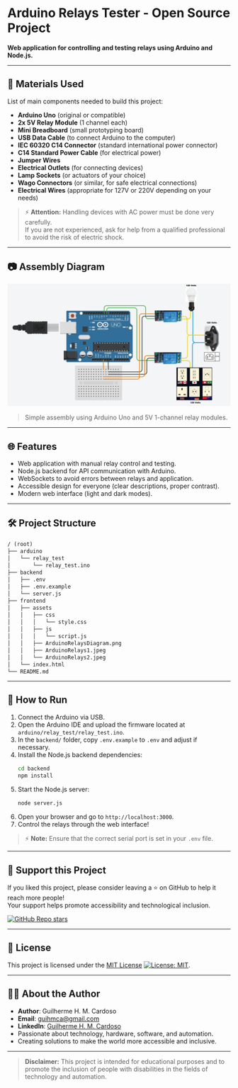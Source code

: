 # Arduino Relays Tester - Open Source Project

**Web application for controlling and testing relays using Arduino and Node.js.**

---

## 🧰 Materials Used

List of main components needed to build this project:

- **Arduino Uno** (original or compatible)
- **2x 5V Relay Module** (1 channel each)
- **Mini Breadboard** (small prototyping board)
- **USB Data Cable** (to connect Arduino to the computer)
- **IEC 60320 C14 Connector** (standard international power connector)
- **C14 Standard Power Cable** (for electrical power)
- **Jumper Wires**
- **Electrical Outlets** (for connecting devices)
- **Lamp Sockets** (or actuators of your choice)
- **Wago Connectors** (or similar, for safe electrical connections)
- **Electrical Wires** (appropriate for 127V or 220V depending on your needs)

> ⚡ **Attention:** Handling devices with AC power must be done very carefully.  
> If you are not experienced, ask for help from a qualified professional to avoid the risk of electric shock.

---

## 📷 Assembly Diagram

![Hardware Diagram](frontend/assets/ArduinoRelaysDiagram.png)

> Simple assembly using Arduino Uno and 5V 1-channel relay modules.

---

## 🌐 Features

- Web application with manual relay control and testing.
- Node.js backend for API communication with Arduino.
- WebSockets to avoid errors between relays and application.
- Accessible design for everyone (clear descriptions, proper contrast).
- Modern web interface (light and dark modes).

---

## 🛠 Project Structure
```
/ (root)
├── arduino
│   └── relay_test
│       └── relay_test.ino
├── backend
│   ├── .env
│   ├── .env.example
│   └── server.js
├── frontend
│   ├── assets
│   │   ├── css
│   │   │   └── style.css
│   │   ├── js
│   │   │   └── script.js
│   │   ├── ArduinoRelaysDiagram.png
│   │   ├── ArduinoRelays1.jpeg
│   │   └── ArduinoRelays2.jpeg
│   └── index.html
└── README.md
```

---

## 🚀 How to Run

1. Connect the Arduino via USB.
2. Open the Arduino IDE and upload the firmware located at `arduino/relay_test/relay_test.ino`.
3. In the `backend/` folder, copy `.env.example` to `.env` and adjust if necessary.
4. Install the Node.js backend dependencies:
   ```bash
   cd backend
   npm install
   ```
5. Start the Node.js server:
   ```bash
   node server.js
   ```
6. Open your browser and go to `http://localhost:3000`.
7. Control the relays through the web interface!

> ⚡ **Note:** Ensure that the correct serial port is set in your `.env` file.
---

## 💖 Support this Project

If you liked this project, please consider leaving a ⭐ on GitHub to help it reach more people!  
Your support helps promote accessibility and technological inclusion.

[![GitHub Repo stars](https://img.shields.io/github/stars/GuilhermeHMC/ArduinoRelays?style=social)](https://github.com/GuilhermeHMC/ArduinoRelays/stargazers)

---

## 📜 License

This project is licensed under the [MIT License](LICENSE) [![License: MIT](https://img.shields.io/badge/License-MIT-yellow.svg)](https://opensource.org/licenses/MIT).

---

## 👨‍💻 About the Author

- **Author**: Guilherme H. M. Cardoso
- **Email**: guihmca@gmail.com
- **LinkedIn**: [Guilherme H. M. Cardoso](https://www.linkedin.com/in/guilherme-henrique-marques-cardoso-a59808213/)
- Passionate about technology, hardware, software, and automation.
- Creating solutions to make the world more accessible and inclusive.

---

> **Disclaimer:** This project is intended for educational purposes and to promote the inclusion of people with disabilities in the fields of technology and automation.
